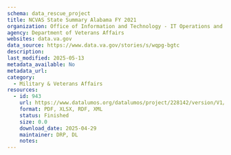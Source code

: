 ```yaml
---
schema: data_rescue_project 
title: NCVAS State Summary Alabama FY 2021
organization: Office of Information and Technology - IT Operations and Services (ITOPS)
agency: Department of Veterans Affairs
websites: data.va.gov
data_source: https://www.data.va.gov/stories/s/wqpg-bgtc
description: 
last_modified: 2025-05-13
metadata_available: No
metadata_url: 
category:
  - Military & Veterans Affairs 
resources:
  - id: 943
    url: https://www.datalumos.org/datalumos/project/228142/version/V1/view
    format: PDF, XLSX, RDF, XML
    status: Finished
    size: 0.0
    download_date: 2025-04-29
    maintainer: DRP, DL
    notes: 
---
```

